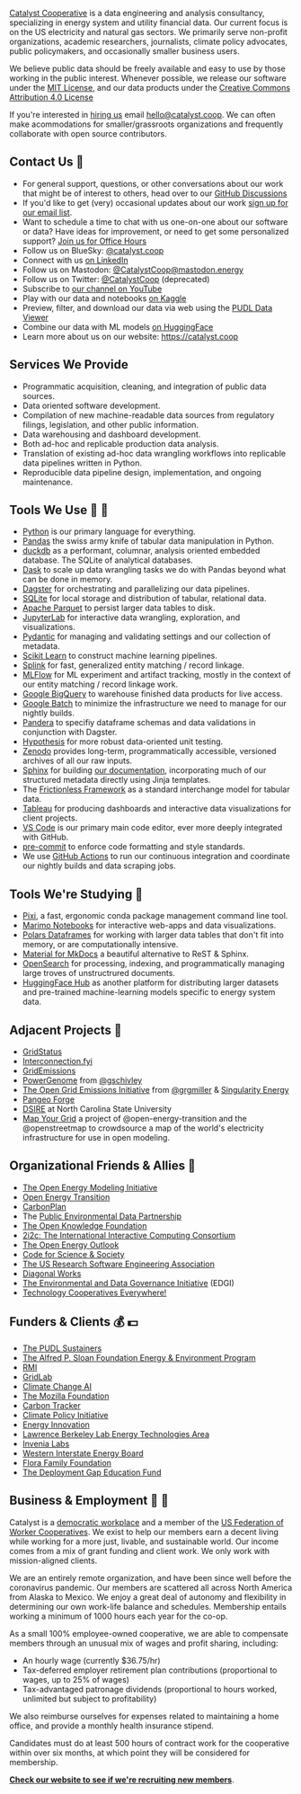 [Catalyst Cooperative](https://catalyst.coop) is a data engineering and analysis
consultancy, specializing in energy system and utility financial data. Our current
focus is on the US electricity and natural gas sectors. We primarily serve
non-profit organizations, academic researchers, journalists, climate policy advocates,
public policymakers, and occasionally smaller business users.

We believe public data should be freely available and easy to use by those working in
the public interest. Whenever possible, we release our software under the [MIT
License](https://opensource.org/licenses/MIT), and our data products under the [Creative
Commons Attribution 4.0 License](https://creativecommons.org/licenses/by/4.0/)

If you're interested in [hiring us](https://catalyst.coop/hire-catalyst)
email [hello@catalyst.coop](mailto:hello@catalyst.coop). We can often make acommodations
for smaller/grassroots organizations and frequently collaborate with open source contributors.

## Contact Us :love_letter:

- For general support, questions, or other conversations about our work
  that might be of interest to others, head over to our
  [GitHub Discussions](https://github.com/orgs/catalyst-cooperative/discussions)
- If you'd like to get (very) occasional updates about our work
  [sign up for our email list](https://catalyst.coop/updates/).
- Want to schedule a time to chat with us one-on-one about our software or data? Have
  ideas for improvement, or need to get some personalized support? [Join us for Office
  Hours](https://calend.ly/catalyst-cooperative/pudl-office-hours)
- Follow us on BlueSky: [@catalyst.coop](https://bsky.app/profile/catalyst.coop)
- Connect with us [on LinkedIn](https://www.linkedin.com/company/catalyst-cooperative/)
- Follow us on Mastodon: [@CatalystCoop@mastodon.energy](https://mastodon.energy/@CatalystCoop)
- Follow us on Twitter: [@CatalystCoop](https://x.com/CatalystCoop) (deprecated)
- Subscribe to [our channel on YouTube](https://youtube.com/@CatalystCooperative)
- Play with our data and notebooks [on Kaggle](https://www.kaggle.com/catalystcooperative)
- Preview, filter, and download our data via web using the [PUDL Data Viewer](https://viewer.catalyst.coop/)
- Combine our data with ML models [on HuggingFace](https://huggingface.co/catalystcooperative)
- Learn more about us on our website: https://catalyst.coop

## Services We Provide

- Programmatic acquisition, cleaning, and integration of public data sources.
- Data oriented software development.
- Compilation of new machine-readable data sources from regulatory filings, legislation,
  and other public information.
- Data warehousing and dashboard development.
- Both ad-hoc and replicable production data analysis.
- Translation of existing ad-hoc data wrangling workflows into replicable data pipelines
  written in Python.
- Reproducible data pipeline design, implementation, and ongoing maintenance.

## Tools We Use :hammer: :wrench:

- [Python](https://www.python.org/) is our primary language for everything.
- [Pandas](https://pandas.pydata.org/) the swiss army knife of tabular data manipulation
  in Python.
- [duckdb](https://duckdb.org/) as a performant, columnar, analysis oriented embedded database.
  The SQLite of analytical databases.
- [Dask](https://www.dask.org/) to scale up data wrangling tasks we do with Pandas
  beyond what can be done in memory.
- [Dagster](https://dagster.io) for orchestrating and parallelizing our data pipelines.
- [SQLite](https://www.sqlite.org/) for local storage and distribution of tabular,
  relational data.
- [Apache Parquet](https://parquet.apache.org/) to persist larger data tables to disk.
- [JupyterLab](https://jupyter.org/) for interactive data wrangling, exploration, and
  visualizations.
- [Pydantic](https://pydantic-docs.helpmanual.io/) for managing and validating settings
  and our collection of metadata.
- [Scikit Learn](https://scikit-learn.org/) to construct machine learning pipelines.
- [Splink](https://github.com/moj-analytical-services/splink) for fast, generalized
  entity matching / record linkage.
- [MLFlow](https://mlflow.org/) for ML experiment and artifact tracking, mostly in the
  context of our entity matching / record linkage work.
- [Google BigQuery](https://cloud.google.com/bigquery) to warehouse finished data
  products for live access.
- [Google Batch](https://cloud.google.com/batch/) to minimize the infrastructure we
  need to manage for our nightly builds.
- [Pandera](https://pandera.readthedocs.io/) to specifiy dataframe schemas and data
  validations in conjunction with Dagster.
- [Hypothesis](https://hypothesis.readthedocs.io/) for more robust data-oriented unit
  testing.
- [Zenodo](https://zenodo.org/communities/catalyst-cooperative/) provides long-term,
  programmatically accessible, versioned archives of all our raw inputs.
- [Sphinx](https://www.sphinx-doc.org/) for building [our
  documentation](https://catalystcoop-pudl.readthedocs.io/en/latest/), incorporating
  much of our structured metadata directly using Jinja templates.
- The [Frictionless Framework](https://framework.frictionlessdata.io/) as a standard
  interchange model for tabular data.
- [Tableau](https://www.tableau.com/) for producing dashboards and interactive data
  visualizations for client projects.
- [VS Code](https://code.visualstudio.com/) is our primary main code editor, ever more
  deeply integrated with GitHub.
- [pre-commit](https://pre-commit.com/) to enforce code formatting and style standards.
- We use [GitHub Actions](https://docs.github.com/en/actions) to run our continuous
  integration and coordinate our nightly builds and data scraping jobs.

## Tools We're Studying :construction:

- [Pixi](https://github.com/prefix-dev/pixi), a fast, ergonomic conda package management
  command line tool.
- [Marimo Notebooks](https://docs.marimo.io/) for interactive web-apps and data
  visualizations.
- [Polars Dataframes](https://docs.pola.rs/) for working with larger data tables that
  don't fit into memory, or are computationally intensive.
- [Material for MkDocs](https://mrkeo.github.io/) a beautiful alternative to ReST & Sphinx.
- [OpenSearch](https://docs.opensearch.org/docs/latest/) for processing, indexing, and
  programmatically managing large troves of unstructrured documents.
- [HuggingFace Hub](https://huggingface.co/docs/hub/) as another platform for distributing
  larger datasets and pre-trained machine-learning models specific to energy system data.

## Adjacent Projects :brain:

- [GridStatus](https://github.com/kmax12/gridstatus)
- [Interconnection.fyi](https://www.interconnection.fyi/)
- [GridEmissions](https://gridemissions.jdechalendar.su.domains/#/about)
- [PowerGenome](https://github.com/PowerGenome/PowerGenome) from [@gschivley](https://github.com/gschivley)
- [The Open Grid Emissions Initiative](https://github.com/singularity-energy/open-grid-emissions)
  from [@grgmiller](https://github.com/grgmiller) & [Singularity Energy](https://singularity.energy/)
- [Pangeo Forge](https://pangeo-forge.org/)
- [DSIRE](https://www.dsireusa.org/) at North Carolina State University
- [Map Your Grid](https://mapyourgrid.org/) a project of @open-energy-transition and
  the @openstreetmap to crowdsource a map of the world's electricity infrastructure for use in
  open modeling.
  
## Organizational Friends & Allies :revolving_hearts:

- [The Open Energy Modeling Initiative](https://openmod-initiative.org/)
- [Open Energy Transition](https://openenergytransition.org/)
- [CarbonPlan](https://carbonplan.org/)
- The [Public Environmental Data Partnership](https://screening-tools.com/)
- [The Open Knowledge Foundation](https://okfn.org/)
- [2i2c: The International Interactive Computing Consortium](https://2i2c.org/)
- [The Open Energy Outlook](https://github.com/TemoaProject/oeo)
- [Code for Science & Society](https://codeforscience.org/)
- [The US Research Software Engineering Association](https://us-rse.org)
- [Diagonal Works](https://diagonal.works/)
- [The Environmental and Data Governance Initiative](https://envirodatagov.org/) (EDGI)
- [Technology Cooperatives Everywhere!](https://tech-coops.xyz/)

## Funders & Clients :moneybag: :dollar:

- [The PUDL Sustainers](https://opencollective.com/pudl)
- [The Alfred P. Sloan Foundation Energy & Environment Program](https://sloan.org/programs/research/energy-and-environment)
- [RMI](https://rmi.org/)
- [GridLab](https://gridlab.org/)
- [Climate Change AI](https://www.climatechange.ai/)
- [The Mozilla Foundation](https://foundation.mozilla.org/en/)
- [Carbon Tracker](https://carbontracker.org)
- [Climate Policy Initiative](https://www.climatepolicyinitiative.org/)
- [Energy Innovation](https://energyinnovation.org/)
- [Lawrence Berkeley Lab Energy Technologies Area](https://eta.lbl.gov/)
- [Invenia Labs](https://www.invenia.ca/)
- [Western Interstate Energy Board](https://www.westernenergyboard.org/)
- [Flora Family Foundation](https://www.florafamily.org/)
- [The Deployment Gap Education Fund](https://www.deploymentgap.fund/)

## Business & Employment :evergreen_tree: :evergreen_tree:

Catalyst is a [democratic workplace](https://institute.coop/) and a member of the [US
Federation of Worker Cooperatives](https://usworker.coop). We exist to help our members
earn a decent living while working for a more just, livable, and sustainable world. Our
income comes from a mix of grant funding and client work. We only work with
mission-aligned clients.

We are an entirely remote organization, and have been since well before the coronavirus
pandemic. Our members are scattered all across North America from Alaska to Mexico. We
enjoy a great deal of autonomy and flexibility in determining our own work-life balance
and schedules. Membership entails working a minimum of 1000 hours each year for the
co-op.

As a small 100% employee-owned cooperative, we are able to compensate members through an
unusual mix of wages and profit sharing, including:

- An hourly wage (currently $36.75/hr)
- Tax-deferred employer retirement plan contributions (proportional to wages, up to 25%
  of wages)
- Tax-advantaged patronage dividends (proportional to hours worked, unlimited but
  subject to profitability)

We also reimburse ourselves for expenses related to maintaining a home office, and
provide a monthly health insurance stipend.

Candidates must do at least 500 hours of contract work for the cooperative within over
six months, at which point they will be considered for membership.

**[Check our website to see if we're recruiting new
members](https://catalyst.coop/work-with-us/)**.
